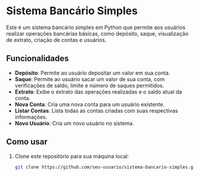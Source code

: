 # Sistema Bancário Simples

Este é um sistema bancário simples em Python que permite aos usuários realizar operações bancárias básicas, como depósito, saque, visualização de extrato, criação de contas e usuários.

## Funcionalidades

- **Depósito**: Permite ao usuário depositar um valor em sua conta.
- **Saque**: Permite ao usuário sacar um valor de sua conta, com verificações de saldo, limite e número de saques permitidos.
- **Extrato**: Exibe o extrato das operações realizadas e o saldo atual da conta.
- **Nova Conta**: Cria uma nova conta para um usuário existente.
- **Listar Contas**: Lista todas as contas criadas com suas respectivas informações.
- **Novo Usuário**: Cria um novo usuário no sistema.

## Como usar

1. Clone este repositório para sua máquina local:
   ```sh
   git clone https://github.com/seu-usuario/sistema-bancario-simples.git
